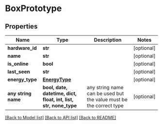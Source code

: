 # BoxPrototype


## Properties
Name | Type | Description | Notes
------------ | ------------- | ------------- | -------------
**hardware_id** | **str** |  | [optional] 
**name** | **str** |  | [optional] 
**is_online** | **bool** |  | [optional] 
**last_seen** | **str** |  | [optional] 
**energy_type** | [**EnergyType**](EnergyType.md) |  | [optional] 
**any string name** | **bool, date, datetime, dict, float, int, list, str, none_type** | any string name can be used but the value must be the correct type | [optional]

[[Back to Model list]](../README.md#documentation-for-models) [[Back to API list]](../README.md#documentation-for-api-endpoints) [[Back to README]](../README.md)


